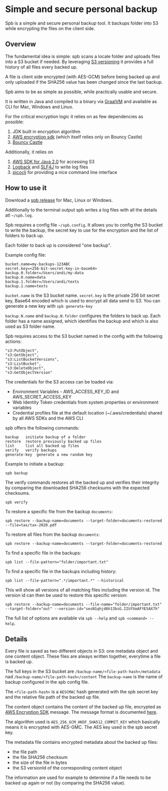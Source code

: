 # Simple and secure personal backup

Spb is a simple and secure personal backup tool.
It backups folder into S3 while encrypting the files on the client side.

## Overview

The fundamental idea is simple: spb scans a locale folder and uploads files into a S3 bucket if needed.
By leveraging [S3 versioning](https://docs.aws.amazon.com/AmazonS3/latest/userguide/Versioning.html) it provides
a full history of all files every backed up.

A file is client side encrypted (with AES-GCM) before being backed up and only uploaded if the SHA256 value has been
changed
since the last backup.

Spb aims to be as simple as possible, while practically usable and secure.

It is written in Java and compiled to a binary via [GraalVM](https://www.graalvm.org/) and available as CLI for Mac,
Windows and Linux.

For the critical encryption logic it relies on as few dependencies as possible:

1. JDK built in encryption algorithm
2. [AWS encryption sdk](https://github.com/aws/aws-encryption-sdk-java) (which itself relies only on Bouncy Castle)
3. [Bouncy Castle](https://www.bouncycastle.org/)

Additionally, it relies on

1. [AWS SDK for Java 2.0](https://github.com/aws/aws-sdk-java-v2) for accessing S3
2. [Logback](https://logback.qos.ch/) and [SLF4J](https://www.slf4j.org/) to write log files
3. [picocli](https://picocli.info/) for providing a nice command line interface

## How to use it

Download a [spb release](https://github.com/andimarek/spb/releases) for Mac, Linux or Windows.

Additionally to the terminal output spb writes a log files with all the details atl `~/spb.log`.

Spb requires a config file `~/spb.config`.
It allows you to config the S3 bucket to write the backup, the secret key to use for the encryption and
the list of folders to back up.

Each folder to back up is considered "one backup".

Example config file:

```properties
bucket.name=my-backups-123ABC
secret.key=<256-bit-secret-key-in-base64>
backup.0.folder=/Users/andi/my-data
backup.0.name=data
backup.1.folder=/Users/andi/texts
backup.1.name=texts
```

`bucket.name` is the S3 bucket name.
`secret.key` is the private 256 bit secret key, Base64 encoded which is used to encrypt all data
send to S3. You can generate a new key with `spb generate-key`

`backup.N.name` and `backup.N.folder` configures the folders to back up. Each folder has a name
assigned, which identifies the backup and which is also used as S3 folder name.

Spb requires access to the S3 bucket named in the config with the following actions:

```
"s3:PutObject",
"s3:GetObject",
"s3:ListBucketVersions",
"s3:ListBucket",
"s3:DeleteObject",
"s3:GetObjectVersion"
````

The credentials for the S3 access can be loaded via:

- Environment Variables - AWS_ACCESS_KEY_ID and AWS_SECRET_ACCESS_KEY
- Web Identity Token credentials from system properties or environment variables
- Credential profiles file at the default location (~/.aws/credentials) shared by all AWS SDKs and the AWS CLI

spb offers the following commands:

```
backup   initiate backup of a folder
restore  restore previously backed up files
list     list all backed up files
verify   verify backups
generate-key  generate a new random key
```

Example to initiate a backup:

```shell
spb backup
```

The verify commands restores all the backed up and verifies their integrity by comparing
the downloaded SHA256 checksums with the expected checksums.

```shell
spb verify
```

To restore a specific file from the backup `documents`:

```shell
spb restore --backup-name=documents --target-folder=documents-restored --file=tax/tax-2020.pdf
```

To restore all files from the backup `documents`:

```shell
spb restore --backup-name=documents --target-folder=documents-restored 
```

To find a specific file in the backups:

```shell
spb list --file-pattern="folder/important.txt"
```

To find a specific file in the backups including history:

```shell
spb list --file-pattern=".*/important.*" --historical
```

This will show all versions of all matching files including the version id.
The version id can then be used to restore this specific version:

```shell
spb restore --backup-name=documents --file-name="folder/important.txt" --target-folder="out" --version-id="sesN1qhjd6h13bsG.IIUfXeAFYE5AX7h"
```

The full list of options are available via `spb --help` and `spb <command> --help`.

## Details

Every file is saved as two different objects in S3: one metadata object and one content object.
These files are always written together, everytime a file is backed up.

The full keys in the S3 bucket are `/backup-name/<file-path-hash>/metadata` nad `/backup-name/<file-path-hash>/content`
The `backup-name` is the name of backup configured in the spb config file.

The `<file-path-hash>` is a `AESCMAC` hash generated with the spb secret key and the relative file path
of the backed up file.

The content object contains the content of the backed up file, encrypted
as [AWS Encryption SDK](https://docs.aws.amazon.com/encryption-sdk/latest/developer-guide/concepts.html)
message. The message format is
documented [here](https://docs.aws.amazon.com/encryption-sdk/latest/developer-guide/message-format.html).

The algorithm used is `AES_256_GCM_HKDF_SHA512_COMMIT_KEY` which basically means it is encrypted with AES-GMC.
The AES key used is the spb secret key.

The metadata file contains encrypted metadata about the backed up files:

- the file path
- the file SHA256 checksum
- the size of the file in bytes
- the S3 versionId of the corresponding content object

The information are used for example to determine if a file needs to be backed up again or not (by comparing the SHA256
value).


